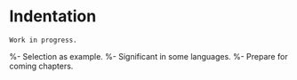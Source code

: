 # Indentation

```{warning}
Work in progress.
```

%- Selection as example.
%- Significant in some languages.
%- Prepare for coming chapters.
